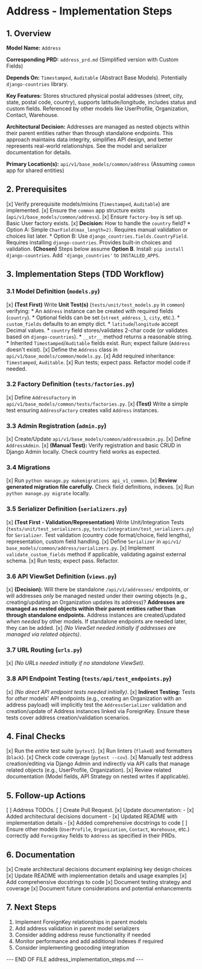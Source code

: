 
# Address - Implementation Steps

## 1. Overview

**Model Name:**
`Address`

**Corresponding PRD:**
`address_prd.md` (Simplified version with Custom Fields)

**Depends On:**
`Timestamped`, `Auditable` (Abstract Base Models). Potentially `django-countries` library.

**Key Features:**
Stores structured physical postal addresses (street, city, state, postal code, country), supports latitude/longitude, includes status and custom fields. Referenced by other models like UserProfile, Organization, Contact, Warehouse.

**Architectural Decision:**
Addresses are managed as nested objects within their parent entities rather than through standalone endpoints. This approach maintains data integrity, simplifies API design, and better represents real-world relationships. See the model and serializer documentation for details.

**Primary Location(s):**
`api/v1/base_models/common/address` (Assuming `common` app for shared entities)

## 2. Prerequisites

[x] Verify prerequisite models/mixins (`Timestamped`, `Auditable`) are implemented.
[x] Ensure the `common` app structure exists (`api/v1/base_models/common/address`).
[x] Ensure `factory-boy` is set up. Basic User factory exists.
[x] **Decision:** How to handle the `country` field?
    *   Option A: Simple `CharField(max_length=2)`. Requires manual validation or choices list later.
    *   Option B: Use `django_countries.fields.CountryField`. Requires installing `django-countries`. Provides built-in choices and validation. **(Chosen)** Steps below assume **Option B**. Install: `pip install django-countries`. Add `'django_countries'` to `INSTALLED_APPS`.

## 3. Implementation Steps (TDD Workflow)

  ### 3.1 Model Definition (`models.py`)

  [x] **(Test First)**
      Write **Unit Test(s)** (`tests/unit/test_models.py` in `common`) verifying:
      *   An `Address` instance can be created with required fields (`country`).
      *   Optional fields can be set (`street_address_1`, `city`, etc.).
      *   `custom_fields` defaults to an empty dict.
      *   `latitude`/`longitude` accept Decimal values.
      *   `country` field stores/validates 2-char code (or validates based on `django-countries`).
      *   `__str__` method returns a reasonable string.
      *   Inherited `Timestamped`/`Auditable` fields exist.
      Run; expect failure (`Address` doesn't exist).
  [x] Define the `Address` class in `api/v1/base_models/common/models.py`.
  [x] Add required inheritance: `Timestamped`, `Auditable`.
  [x] Run tests; expect pass. Refactor model code if needed.

  ### 3.2 Factory Definition (`tests/factories.py`)

  [x] Define `AddressFactory` in `api/v1/base_models/common/tests/factories.py`.
  [x] **(Test)** Write a simple test ensuring `AddressFactory` creates valid `Address` instances.

  ### 3.3 Admin Registration (`admin.py`)

  [x] Create/Update `api/v1/base_models/common/addressadmin.py`.
  [x] Define `AddressAdmin`.
  [x] **(Manual Test):** Verify registration and basic CRUD in Django Admin locally. Check country field works as expected.

  ### 3.4 Migrations

  [x] Run `python manage.py makemigrations api_v1_common`.
  [x] **Review generated migration file carefully.** Check field definitions, indexes.
  [x] Run `python manage.py migrate` locally.

 ### 3.5 Serializer Definition (`serializers.py`)

  [x] **(Test First - Validation/Representation)** Write Unit/Integration Tests (`tests/unit/test_serializers.py`, `tests/integration/test_serializers.py`) for `Serializer`. Test validation (country code format/choice, field lengths), representation, custom field handling.
  [x] Define `Serializer` in `api/v1/ base_models/common/address/serializers.py`.
  [x] Implement `validate_custom_fields` method if applicable, validating against external schema.
  [x] Run tests; expect pass. Refactor.

  ### 3.6 API ViewSet Definition (`views.py`)

  [x] **(Decision):** Will there be standalone `/api/v1/addresses/` endpoints, or will addresses *only* be managed nested under their owning objects (e.g., creating/updating an Organization updates its address)? **Addresses are managed as nested objects within their parent entities rather than through standalone endpoints.** Address instances are created/updated *when needed* by other models. If standalone endpoints are needed later, they can be added.
  [x] *(No ViewSet needed initially if addresses are managed via related objects)*.

  ### 3.7 URL Routing (`urls.py`)

  [x] *(No URLs needed initially if no standalone ViewSet)*.

  ### 3.8 API Endpoint Testing (`tests/api/test_endpoints.py`)

  [x] *(No direct API endpoint tests needed initially)*.
  [x] **Indirect Testing:** Tests for *other* models' API endpoints (e.g., creating an Organization with an address payload) will implicitly test the `AddressSerializer` validation and creation/update of Address instances linked via ForeignKey. Ensure these tests cover address creation/validation scenarios.

## 4. Final Checks

[x] Run the *entire* test suite (`pytest`).
[x] Run linters (`flake8`) and formatters (`black`).
[x] Check code coverage (`pytest --cov`).
[x] Manually test address creation/editing via Django Admin and indirectly via API calls that manage related objects (e.g., UserProfile, Organization).
[x] Review related documentation (Model fields, API Strategy on nested writes if applicable).

## 5. Follow-up Actions

[ ] Address TODOs.
[ ] Create Pull Request.
[x] Update documentation:
    - [x] Added architectural decisions document
    - [x] Updated README with implementation details
    - [x] Added comprehensive docstrings to code
[ ] Ensure other models (`UserProfile`, `Organization`, `Contact`, `Warehouse`, etc.) correctly add `ForeignKey` fields to `Address` as specified in their PRDs.

## 6. Documentation

[x] Create architectural decisions document explaining key design choices
[x] Update README with implementation details and usage examples
[x] Add comprehensive docstrings to code
[x] Document testing strategy and coverage
[x] Document future considerations and potential enhancements

## 7. Next Steps

1. Implement ForeignKey relationships in parent models
2. Add address validation in parent model serializers
3. Consider adding address reuse functionality if needed
4. Monitor performance and add additional indexes if required
5. Consider implementing geocoding integration

--- END OF FILE address_implementation_steps.md ---
